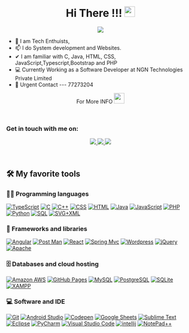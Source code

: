 <h1 align="center">Hi There !!! <img src="https://media.giphy.com/media/hvRJCLFzcasrR4ia7z/giphy.gif" width="28"> </h1>

<p align="center">
  <a href="https://github.com/drakpa-45"><img src="https://readme-typing-svg.herokuapp.com/?lines=I+Am+Full+stack+Software+Engineer&center=true&width=380&height=45"></a>
</p>



- 💬 I am Tech Enthuists, 
- 📫 I do System development and Websites.
- ✔  I am familiar with C, Java, HTML, CSS, JavaScript,Typescript,Bootstrap and PHP
- 💻 Currently Working as a Software Developer at NGN Technologies Private Limited
- 💬 Urgent Contact --- 77273204

<p align="center">
  For More INFO <img src="https://media.giphy.com/media/aEoP60U47mxtxFVC3f/giphy.gif" width="28">
</p>

<br />

### Get in touch with me on: ###

<p align="center">
 <a href="https://github.com/drakpa-45" target="_blank">
  <img src="https://img.shields.io/badge/GitHub-171515?style=for-the-badge&logo=github&logoColor=white"/>    
 </a>
 <a href="https://t.me/PemaDrakpa" target="_blank">
  <img src="https://img.shields.io/badge/Telegram-2CA5E0?style=for-the-badge&logo=telegram&logoColor=white"/>    
 </a>
 <a href="mailto:pemadrakpa1996@gmail.com" target="_blank">
  <img src="https://img.shields.io/badge/email-3357C0?style=for-the-badge&logo=gmail&logoColor=white"/>    
 </a>
</p>

<br/>

## 🛠️ My favorite tools

### 👨‍💻 Programming languages

<p>
     <a href="#"><img alt="TypeScript" src="https://img.shields.io/badge/TypeScript-007ACC?style=for-the-badge&logo=typescript&logoColor=white"></a>
     <a href="#"><img alt="C" src="https://img.shields.io/badge/C-00599C?style=for-the-badge&logo=c&logoColor=white"></a>   
    <a href="#"><img alt="C++" src="https://img.shields.io/badge/C%2B%2B-00599C?style=for-the-badge&logo=c%2B%2B&logoColor=white"></a>   
    <a href="#"><img alt="CSS" src="https://img.shields.io/badge/CSS3-1572B6?style=for-the-badge&logo=css3&logoColor=white"></a>    
    <a href="#"><img alt="HTML" src="https://img.shields.io/badge/HTML5-E34F26?style=for-the-badge&logo=html5&logoColor=white"></a>
    <a href="#"><img alt="Java" src="https://img.shields.io/badge/Java-ED8B00?style=for-the-badge&logo=java&logoColor=white"></a>
    <a href="#"><img alt="JavaScript" src="https://img.shields.io/badge/JavaScript-323330?style=for-the-badge&logo=javascript&logoColor=F7DF1E"></a>    
    <a href="#"><img alt="PHP" src="https://img.shields.io/badge/PHP-777BB4?style=for-the-badge&logo=php&logoColor=white"></a>
    <a href="#"><img alt="Python" src="https://img.shields.io/badge/Python-FFD43B?style=for-the-badge&logo=python&logoColor=green"></a>   
    <a href="#"><img alt="SQL" src="https://img.shields.io/badge/PLSQL-F80000?style=for-the-badge&logo=oracle&logoColor=black"></a>
    <a href="#"><img alt="SVG+XML" src="https://img.shields.io/badge/SVG%2BXML%20-%23e0982c.svg?logo=svg&logoColor=white"></a>
</p>


### 🧰 Frameworks and libraries

<p>
    <a href="#"><img alt="Angular" src="https://img.shields.io/badge/Angular-DD0031?style=for-the-badge&logo=angular&logoColor=white"></a>
    <a href="#"><img alt="Post Man" src="https://img.shields.io/badge/Postman-FF6C37?style=for-the-badge&logo=Postman&logoColor=white"></a>
    <a href="#"><img alt="React" src="https://img.shields.io/badge/React-20232A?style=for-the-badge&logo=react&logoColor=61DAFB"></a>
    <a href="#"><img alt="Spring Mvc" src="https://img.shields.io/badge/Spring-6DB33F?style=for-the-badge&logo=spring&logoColor=white"></a>
    <a href="#"><img alt="Wordpress" src="https://img.shields.io/badge/Wordpress-21759B?style=for-the-badge&logo=wordpress&logoColor=white"></a>
    <a href="#"><img alt="jQuery" src="https://img.shields.io/badge/jQuery-0769AD?style=for-the-badge&logo=jquery&logoColor=white"></a>
   <a href="#"><img alt="Apache" src="https://img.shields.io/badge/Apache-D22128?style=for-the-badge&logo=Apache&logoColor=white"></a>
</p>

### 🗄️ Databases and cloud hosting

<p>
    <a href="#"><img alt="Amazon AWS" src="https://img.shields.io/badge/Amazon_AWS-FF9900?style=for-the-badge&logo=amazonaws&logoColor=white"></a>
    <a href="#"><img alt="GitHub Pages" src="https://img.shields.io/badge/GitHub_Actions-2088FF?style=for-the-badge&logo=github-actions&logoColor=white"></a>
    <a href="#"><img alt="MySQL" src="https://img.shields.io/badge/MySQL-005C84?style=for-the-badge&logo=mysql&logoColor=white"></a>
    <a href="#"><img alt="PostgreSQL" src ="https://img.shields.io/badge/PostgreSQL-316192?style=for-the-badge&logo=postgresql&logoColor=white"></a>
    <a href="#"><img alt="SQLite" src ="https://img.shields.io/badge/SQLite-07405E?style=for-the-badge&logo=sqlite&logoColor=white"></a>
    <a href="#"><img alt="XAMPP" src ="https://img.shields.io/badge/Xampp-F37623?style=for-the-badge&logo=xampp&logoColor=white"></a>
 
</p>


### 💻 Software and IDE
<p>
    <a href="#"><img alt="Git" src="https://img.shields.io/badge/GIT-E44C30?style=for-the-badge&logo=git&logoColor=white"></a>
    <a href="#"><img alt="Android Studio" src="https://img.shields.io/badge/Android_Studio-3DDC84?style=for-the-badge&logo=android-studio&logoColor=white"></a>
    <a href="#"><img alt="Codepen" src="https://img.shields.io/badge/Codepen-000000?style=for-the-badge&logo=codepen&logoColor=white"></a>
    <a href="#"><img alt="Google Sheets" src="https://img.shields.io/badge/Google%20Sheets-34A853?style=for-the-badge&logo=google-sheets&logoColor=white"></a>
    <a href="#"><img alt="Sublime Text" src="https://img.shields.io/badge/sublime_text-%23575757.svg?&style=for-the-badge&logo=sublime-text&logoColor=important"></a>
<!--     <a href="#"><img alt="Stack Overflow" src="https://img.shields.io/badge/-Stack%20Overflow-FE7A16?logo=stack-overflow&logoColor=white"></a> -->
     <a href="#"><img alt="Eclipse" src="https://img.shields.io/badge/Eclipse-2C2255?style=for-the-badge&logo=eclipse&logoColor=white"></a>
     <a href="#"><img alt="PyCharm" src="https://img.shields.io/badge/PyCharm-000000.svg?&style=for-the-badge&logo=PyCharm&logoColor=white"></a>
    <a href="#"><img alt="Visual Studio Code" src="https://img.shields.io/badge/Visual_Studio_Code-0078D4?style=for-the-badge&logo=visual%20studio%20code&logoColor=white"></a>
   <a href="#"><img alt="intellij" src="https://img.shields.io/badge/IntelliJIDEA-000000.svg?style=for-the-badge&logo=intellij-idea&logoColor=white"></a>
 <a href="#"><img alt="NotePad++" src="https://img.shields.io/badge/Notepad++-90E59A.svg?style=for-the-badge&logo=notepad%2B%2B&logoColor=black"></a>
</p>
